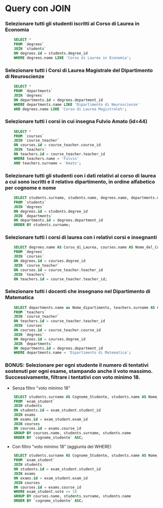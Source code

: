 # Query con JOIN

### Selezionare tutti gli studenti iscritti al Corso di Laurea in Economia
```sql
    SELECT * 
    FROM `degrees`
    JOIN `students`
    ON degrees.id = students.degree_id
    WHERE degrees.name LIKE 'Corso di Laurea in Economia';
```

### Selezionare tutti i Corsi di Laurea Magistrale del Dipartimento di Neuroscienze
```sql
    SELECT * 
    FROM `departments`
    JOIN `degrees`
    ON departments.id = degrees.department_id
    WHERE departments.name LIKE 'Dipartimento di Neuroscienze' 
    AND degrees.name LIKE 'Corso di Laurea Magistrale%';
```

### Selezionare tutti i corsi in cui insegna Fulvio Amato (id=44)
```sql
    SELECT * 
    FROM `courses`
    JOIN `course_teacher`
    ON courses.id = course_teacher.course_id
    JOIN `teachers`
    ON teachers.id = course_teacher.teacher_id
    WHERE teachers.name = 'Fulvio' 
    AND teachers.surname = 'Amato';
```

### Selezionare tutti gli studenti con i dati relativi al corso di laurea a cui sono iscritti e il relativo dipartimento, in ordine alfabetico per cognome e nome
```sql
    SELECT students.surname, students.name, degrees.name, departments.name
    FROM `students`
    JOIN `degrees`
    ON degrees.id = students.degree_id
    JOIN `departments`
    ON departments.id = degrees.department_id
    ORDER BY students.surname;
```

### Selezionare tutti i corsi di laurea con i relativi corsi e insegnanti
```sql
    SELECT degrees.name AS Corso_di_Laurea, courses.name AS Nome_del_Corso, teachers.surname AS Cognome_Insegnante, teachers.name AS Nome_Insegnante
    FROM `degrees`
    JOIN `courses`
    ON degrees.id = courses.degree_id
    JOIN `course_teacher`
    ON courses.id = course_teacher.teacher_id
    JOIN `teachers`
    ON teachers.id = course_teacher.teacher_id;
```

### Selezionare tutti i docenti che insegnano nel Dipartimento di Matematica
```sql
    SELECT departments.name as Nome_dipartimento, teachers.surname AS Cognome_docente, teachers.name AS Nome_docente
    FROM `teachers`
    JOIN `course_teacher`
    ON teachers.id = course_teacher.teacher_id
    JOIN `courses`
    ON courses.id = course_teacher.course_id
    JOIN `degrees`
    ON degrees.id = courses.degree_id
    JOIN `departments`
    ON departments.id = degrees.department_id
    WHERE departments.name = 'Dipartimento di Matematica';
```

### BONUS: Selezionare per ogni studente il numero di tentativi sostenuti per ogni esame, stampando anche il voto massimo. Successivamente, filtrare i tentativi con voto minimo 18.
- Senza filtro "voto minimo 18"
```sql
    SELECT students.surname AS Cognome_Studente, students.name AS Nome_Studente, courses.name AS Esame_Sostenuto, MAX(exam_student.vote)AS Voto_Max, COUNT(*) AS `Numero_di_Tentativi`
    FROM `exam_student`
    JOIN students
    ON students.id = exam_student.student_id
    JOIN exams
    ON exams.id = exam_student.exam_id
    JOIN courses
    ON courses.id = exams.course_id
    GROUP BY courses.name, students.surname, students.name   
    ORDER BY `cognome_studente` ASC;
```
- Con filtro "voto minimo 18" (aggiunta del WHERE)
```sql
    SELECT students.surname AS Cognome_Studente, students.name AS Nome_Studente, courses.name AS Esame_Sostenuto, MAX(exam_student.vote)AS Voto_Max, COUNT(*) AS `Numero_di_Tentativi`
    FROM `exam_student`
    JOIN students
    ON students.id = exam_student.student_id
    JOIN exams
    ON exams.id = exam_student.exam_id
    JOIN courses
    ON courses.id = exams.course_id
    WHERE exam_student.vote >= 18
    GROUP BY courses.name, students.surname, students.name   
    ORDER BY `cognome_studente` ASC;
```
